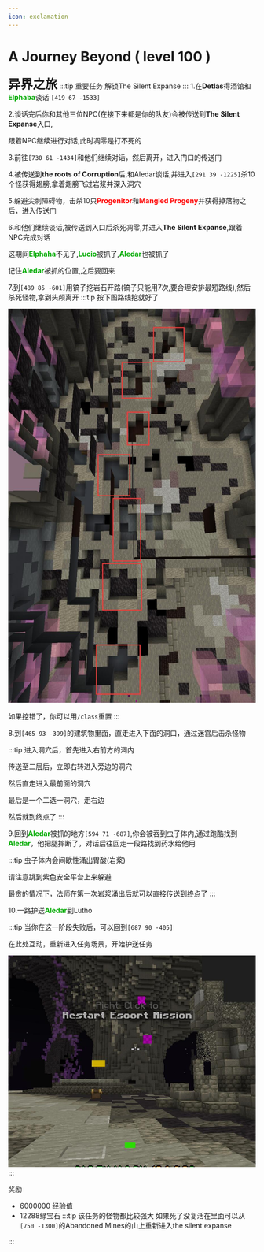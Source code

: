 ```yaml
---
icon: exclamation
---
```


# A Journey Beyond ( level 100 )
<span style="font-size: 25px;">**异界之旅**</span>
:::tip 重要任务
解锁The Silent Expanse
:::
1.在**Detlas**得酒馆和<font color=00AA00>**Elphaba**</font>谈话 `[419 67 -1533]`

2.谈话完后你和其他三位NPC(在接下来都是你的队友)会被传送到**The Silent Expanse**入口,

跟着NPC继续进行对话,此时凋零是打不死的

3.前往`[730 61 -1434]`和他们继续对话，然后离开，进入门口的传送门

4.被传送到**the roots of Corruption**后,和Aledar谈话,并进入`[291 39 -1225]`杀10个怪获得翅膀,拿着翅膀飞过岩浆并深入洞穴

5.躲避尖刺障碍物，击杀10只<font color=red>**Progenitor**</font>和<font color=red>**Mangled Progeny**</font>并获得掉落物之后，进入传送门

6.和他们继续谈话,被传送到入口后杀死凋零,并进入**The Silent Expanse**,跟着NPC完成对话

这期间<font color=00AA00>**Elphaha**</font>不见了,<font color=00AA00>**Lucio**</font>被抓了,<font color=00AA00>**Aledar**</font>也被抓了

记住<font color=00AA00>**Aledar**</font>被抓的位置,之后要回来

7.到`[489 85 -601]`用镐子挖岩石开路(镐子只能用7次,要合理安排最短路线),然后杀死怪物,拿到头颅离开
:::tip
按下图路线挖就好了

![](/assets/img/lvl100-1.jpg)

如果挖错了，你可以用`/class`重置
:::

8.到`[465 93 -399]`的建筑物里面，直走进入下面的洞口，通过迷宫后击杀怪物

:::tip
进入洞穴后，首先进入右前方的洞内

传送至二层后，立即右转进入旁边的洞穴

然后直走进入最前面的洞穴

最后是一个二选一洞穴，走右边

然后就到终点了
:::

9.回到<font color=00AA00>**Aledar**</font>被抓的地方`[594 71 -687]`,你会被吞到虫子体内,通过跑酷找到<font color=00AA00>**Aledar**</font>，他把腿摔断了，对话后往回走一段路找到药水给他用

:::tip
虫子体内会间歇性涌出胃酸(岩浆)

请注意跳到紫色安全平台上来躲避

最贪的情况下，法师在第一次岩浆涌出后就可以直接传送到终点了
:::

10.一路护送<font color=00AA00>**Aledar**</font>到Lutho

:::tip
当你在这一阶段失败后，可以回到`[687 90 -405]`

在此处互动，重新进入任务场景，开始护送任务

![](/assets/img/lvl100-2.jpg)
:::



奖励
+ 6000000 经验值
+ 12288绿宝石
:::tip
该任务的怪物都比较强大 如果死了没复活在里面可以从`[750 -1300]`的Abandoned Mines的山上重新进入the silent expanse

:::